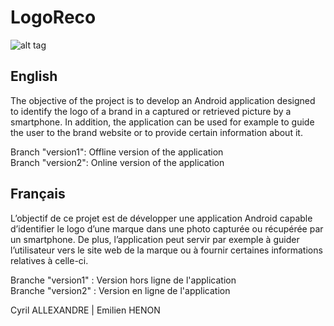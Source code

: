 # LogoReco

![alt tag](http://img1.imagilive.com/1017/logoreco.png)

## English

The objective of the project is to develop an Android application designed to identify the logo of a brand in a captured or retrieved picture by a smartphone. In addition, the application can be used for example to guide the user to the brand website or to provide certain information about it.

Branch "version1": Offline version of the application  
Branch "version2": Online version of the application

## Français

L’objectif de ce projet est de développer une application Android capable d’identifier le logo d’une marque dans une photo capturée ou récupérée par un smartphone. De plus, l’application peut servir par exemple à guider l’utilisateur vers le site web de la marque ou à fournir certaines informations relatives à celle-ci.

Branche "version1" : Version hors ligne de l'application  
Branche "version2" : Version en ligne de l'application

Cyril ALLEXANDRE | Emilien HENON
